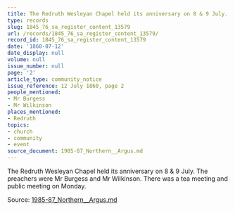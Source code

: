 ```yaml
---
title: The Redruth Wesleyan Chapel held its anniversary on 8 & 9 July.
type: records
slug: 1845_76_sa_register_content_13579
url: /records/1845_76_sa_register_content_13579/
record_id: 1845_76_sa_register_content_13579
date: '1860-07-12'
date_display: null
volume: null
issue_number: null
page: '2'
article_type: community_notice
issue_reference: 12 July 1860, page 2
people_mentioned:
- Mr Burgess
- Mr Wilkinson
places_mentioned:
- Redruth
topics:
- church
- community
- event
source_document: 1985-87_Northern__Argus.md
---
```


The Redruth Wesleyan Chapel held its anniversary on 8 & 9 July.  The preachers were Mr Burgess and Mr Wilkinson.  There was a tea meeting and public meeting on Monday.

Source: [1985-87_Northern__Argus.md](/downloads/markdown/1985-87_Northern__Argus.md)
